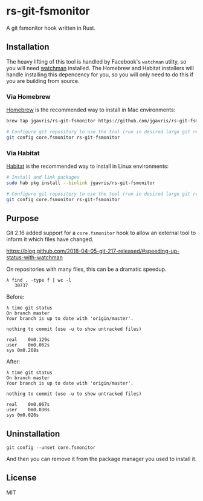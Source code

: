 # rs-git-fsmonitor

A git fsmonitor hook written in Rust.

## Installation

The heavy lifting of this tool is handled by Facebook's `watchman` utilty, so you will need [watchman](https://facebook.github.io/watchman/docs/install.html) installed.
The Homebrew and Habitat installers will handle installing this depencency for you, so you will only need to do this if you are building from source.

### Via Homebrew

[Homebrew](https://brew.sh/) is the recommended way to install in Mac environments:

```bash
brew tap jgavris/rs-git-fsmonitor https://github.com/jgavris/rs-git-fsmonitor.git && brew install rs-git-fsmonitor

# Configure git repository to use the tool (run in desired large git repository):
git config core.fsmonitor rs-git-fsmonitor
```

### Via Habitat

[Habitat](https://habitat.sh) is the recommended way to install in Linux environments:

```bash
# Install and link packages
sudo hab pkg install --binlink jgavris/rs-git-fsmonitor

# Configure git repository to use the tool (run in desired large git repository):
git config core.fsmonitor rs-git-fsmonitor
```

## Purpose

Git 2.16 added support for a `core.fsmonitor` hook to allow an external tool to inform it which files have changed.

https://blog.github.com/2018-04-05-git-217-released/#speeding-up-status-with-watchman

On repositories with many files, this can be a dramatic speedup.

```shell
λ find . -type f | wc -l
   30737
```

Before:

```shell
λ time git status
On branch master
Your branch is up to date with 'origin/master'.

nothing to commit (use -u to show untracked files)

real	0m0.129s
user	0m0.062s
sys	0m0.268s
```

After:

```shell
λ time git status
On branch master
Your branch is up to date with 'origin/master'.

nothing to commit (use -u to show untracked files)

real	0m0.067s
user	0m0.030s
sys	0m0.026s
```

## Uninstallation

```
git config --unset core.fsmonitor
```

And then you can remove it from the package manager you used to install it.

## License

MIT
